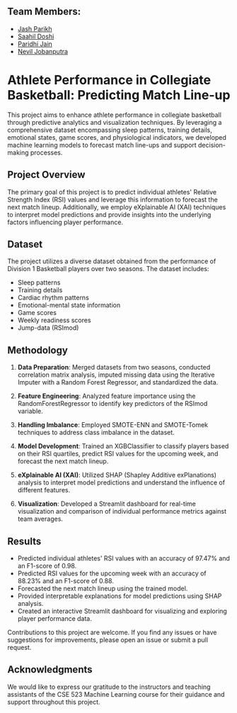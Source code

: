 ## Team Members:

- [Jash Parikh](https://github.com/Jash7447)
- [Saahil Doshi](https://github.com/Legit-Ox)
- [Paridhi Jain](https://github.com/paridhijain19)
- [Nevil Jobanputra](https://github.com/Nevil844)
# Athlete Performance in Collegiate Basketball: Predicting Match Line-up

This project aims to enhance athlete performance in collegiate basketball through predictive analytics and visualization techniques. By leveraging a comprehensive dataset encompassing sleep patterns, training details, emotional states, game scores, and physiological indicators, we developed machine learning models to forecast match line-ups and support decision-making processes.

## Project Overview

The primary goal of this project is to predict individual athletes' Relative Strength Index (RSI) values and leverage this information to forecast the next match lineup. Additionally, we employ eXplainable AI (XAI) techniques to interpret model predictions and provide insights into the underlying factors influencing player performance.

## Dataset

The project utilizes a diverse dataset obtained from the performance of Division 1 Basketball players over two seasons. The dataset includes:

- Sleep patterns
- Training details
- Cardiac rhythm patterns
- Emotional-mental state information
- Game scores
- Weekly readiness scores
- Jump-data (RSImod)

## Methodology

1. **Data Preparation**: Merged datasets from two seasons, conducted correlation matrix analysis, imputed missing data using the Iterative Imputer with a Random Forest Regressor, and standardized the data.

2. **Feature Engineering**: Analyzed feature importance using the RandomForestRegressor to identify key predictors of the RSImod variable.

3. **Handling Imbalance**: Employed SMOTE-ENN and SMOTE-Tomek techniques to address class imbalance in the dataset.

4. **Model Development**: Trained an XGBClassifier to classify players based on their RSI quartiles, predict RSI values for the upcoming week, and forecast the next match lineup.

5. **eXplainable AI (XAI)**: Utilized SHAP (Shapley Additive exPlanations) analysis to interpret model predictions and understand the influence of different features.

6. **Visualization**: Developed a Streamlit dashboard for real-time visualization and comparison of individual performance metrics against team averages.

## Results

- Predicted individual athletes' RSI values with an accuracy of 97.47% and an F1-score of 0.98.
- Predicted RSI values for the upcoming week with an accuracy of 88.23% and an F1-score of 0.88.
- Forecasted the next match lineup using the trained model.
- Provided interpretable explanations for model predictions using SHAP analysis.
- Created an interactive Streamlit dashboard for visualizing and exploring player performance data.



Contributions to this project are welcome. If you find any issues or have suggestions for improvements, please open an issue or submit a pull request.

## Acknowledgments

We would like to express our gratitude to the instructors and teaching assistants of the CSE 523 Machine Learning course for their guidance and support throughout this project.

